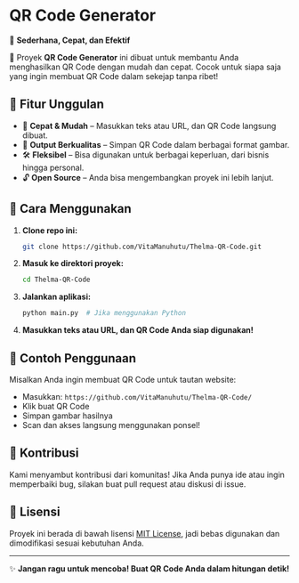 # QR Code Generator

📌 **Sederhana, Cepat, dan Efektif**

🚀 Proyek **QR Code Generator** ini dibuat untuk membantu Anda menghasilkan QR Code dengan mudah dan cepat. Cocok untuk siapa saja yang ingin membuat QR Code dalam sekejap tanpa ribet!

## 🌟 Fitur Unggulan

- 🎯 **Cepat & Mudah** – Masukkan teks atau URL, dan QR Code langsung dibuat.
- 🎨 **Output Berkualitas** – Simpan QR Code dalam berbagai format gambar.
- 🛠 **Fleksibel** – Bisa digunakan untuk berbagai keperluan, dari bisnis hingga personal.
- 🔓 **Open Source** – Anda bisa mengembangkan proyek ini lebih lanjut.

## 🚀 Cara Menggunakan

1. **Clone repo ini:**
   ```sh
   git clone https://github.com/VitaManuhutu/Thelma-QR-Code.git
   ```
2. **Masuk ke direktori proyek:**
   ```sh
   cd Thelma-QR-Code
   ```
3. **Jalankan aplikasi:**
   ```sh
   python main.py  # Jika menggunakan Python
   ```
4. **Masukkan teks atau URL, dan QR Code Anda siap digunakan!**

## 🎯 Contoh Penggunaan

Misalkan Anda ingin membuat QR Code untuk tautan website:

- Masukkan: `https://github.com/VitaManuhutu/Thelma-QR-Code/`
- Klik buat QR Code
- Simpan gambar hasilnya
- Scan dan akses langsung menggunakan ponsel!

## 🤝 Kontribusi

Kami menyambut kontribusi dari komunitas! Jika Anda punya ide atau ingin memperbaiki bug, silakan buat pull request atau diskusi di issue.

## 📜 Lisensi

Proyek ini berada di bawah lisensi [MIT License](https://opensource.org/licenses/MIT), jadi bebas digunakan dan dimodifikasi sesuai kebutuhan Anda.

---

✨ **Jangan ragu untuk mencoba! Buat QR Code Anda dalam hitungan detik!**

